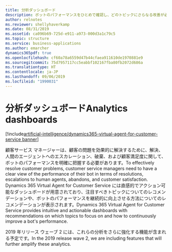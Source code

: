```yaml
---
title: 分析ダッシュボード
description: ボットのパフォーマンスをひとめで確認し、どのトピックにさらなる改善が必要かを特定します。
author: relnotes
ms.reviewer: shellyhaverkamp
ms.date: 08/31/2019
ms.assetid: ca096b69-725d-e911-a973-000d3a1c79c5
ms.topic: structure
ms.service: business-applications
ms.author: emarcher
dynamics365pdf: true
ms.openlocfilehash: cf60a78a6559d47b44cfaea911610de1970881e9
ms.sourcegitcommit: 75d7957117cc5eabbf102167fba80fb2072d686a
ms.translationtype: HT
ms.contentlocale: ja-JP
ms.lasthandoff: 09/06/2019
ms.locfileid: "1990031"
---
```

# <a name="analytics-dashboards"></a><span data-ttu-id="4bc12-103">分析ダッシュボード</span><span class="sxs-lookup"><span data-stu-id="4bc12-103">Analytics dashboards</span></span>

[!include[artificial-intelligence/dynamics365-virtual-agent-for-customer-service banner](../includes/artificial-intelligence/dynamics365-virtual-agent-for-customer-service.md)]

<!--structure start-->
<span data-ttu-id="4bc12-104">顧客サービス マネージャーは、顧客の問題を効果的に解決するために、解決、人間のエージェントへのエスカレーション、破棄、および顧客満足度に関して、ボットのパフォーマンスを明確に把握する必要があります。</span><span class="sxs-lookup"><span data-stu-id="4bc12-104">To effectively resolve customer problems, customer service managers need to have a clear view of the performance of their bot in terms of resolutions, escalations to human agents, abandons, and customer satisfaction.</span></span> <span data-ttu-id="4bc12-105">Dynamics 365 Virtual Agent for Customer Service には直感的でアクション可能なダッシュボードが用意されており、注目すべきトピックについてのレコメンデーションや、ボットのパフォーマンスを継続的に向上させる方法についてのレコメンデーションが表示されます。</span><span class="sxs-lookup"><span data-stu-id="4bc12-105">Dynamics 365 Virtual Agent for Customer Service provides intuitive and actionable dashboards with recommendations on which topics to focus on and how to continuously improve a bot's performance.</span></span> 

<!--
![](media/analytics-dashboards-1.png "")
-->
<!-- Picture 1889636961 -->  

<span data-ttu-id="4bc12-106">2019 年リリース ウェーブ 2 には、これらの分析をさらに強化する機能が含まれる予定です。</span><span class="sxs-lookup"><span data-stu-id="4bc12-106">In the 2019 release wave 2, we are including features that will further amplify these analytics.</span></span>
<!--structure end-->



